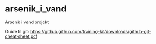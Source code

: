 # arsenik_i_vand
Arsenik i vand projekt

Guide til git:
https://github.github.com/training-kit/downloads/github-git-cheat-sheet.pdf



